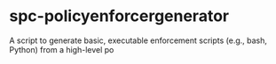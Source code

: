 # spc-policyenforcergenerator
A script to generate basic, executable enforcement scripts (e.g., bash, Python) from a high-level po
